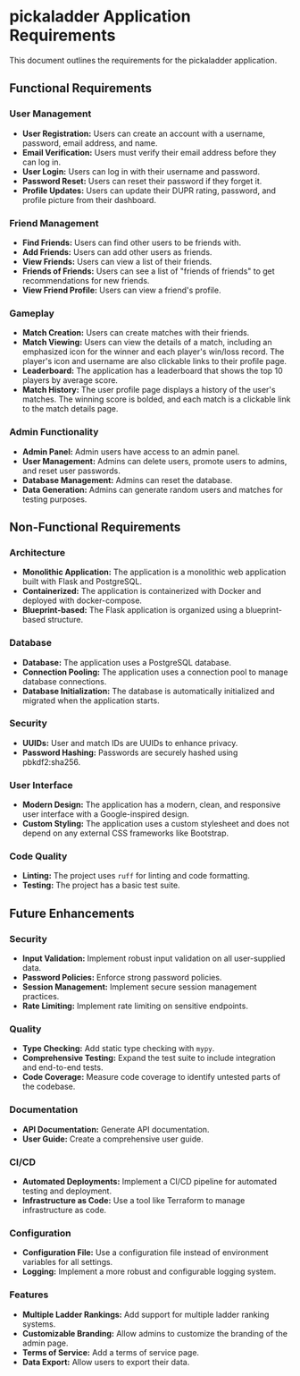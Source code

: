 # pickaladder Application Requirements

This document outlines the requirements for the pickaladder application.

## Functional Requirements

### User Management
*   **User Registration:** Users can create an account with a username, password, email address, and name.
*   **Email Verification:** Users must verify their email address before they can log in.
*   **User Login:** Users can log in with their username and password.
*   **Password Reset:** Users can reset their password if they forget it.
*   **Profile Updates:** Users can update their DUPR rating, password, and profile picture from their dashboard.

### Friend Management
*   **Find Friends:** Users can find other users to be friends with.
*   **Add Friends:** Users can add other users as friends.
*   **View Friends:** Users can view a list of their friends.
*   **Friends of Friends:** Users can see a list of "friends of friends" to get recommendations for new friends.
*   **View Friend Profile:** Users can view a friend's profile.

### Gameplay
*   **Match Creation:** Users can create matches with their friends.
*   **Match Viewing:** Users can view the details of a match, including an emphasized icon for the winner and each player's win/loss record. The player's icon and username are also clickable links to their profile page.
*   **Leaderboard:** The application has a leaderboard that shows the top 10 players by average score.
*   **Match History:** The user profile page displays a history of the user's matches. The winning score is bolded, and each match is a clickable link to the match details page.

### Admin Functionality
*   **Admin Panel:** Admin users have access to an admin panel.
*   **User Management:** Admins can delete users, promote users to admins, and reset user passwords.
*   **Database Management:** Admins can reset the database.
*   **Data Generation:** Admins can generate random users and matches for testing purposes.

## Non-Functional Requirements

### Architecture
*   **Monolithic Application:** The application is a monolithic web application built with Flask and PostgreSQL.
*   **Containerized:** The application is containerized with Docker and deployed with docker-compose.
*   **Blueprint-based:** The Flask application is organized using a blueprint-based structure.

### Database
*   **Database:** The application uses a PostgreSQL database.
*   **Connection Pooling:** The application uses a connection pool to manage database connections.
*   **Database Initialization:** The database is automatically initialized and migrated when the application starts.

### Security
*   **UUIDs:** User and match IDs are UUIDs to enhance privacy.
*   **Password Hashing:** Passwords are securely hashed using pbkdf2:sha256.

### User Interface
*   **Modern Design:** The application has a modern, clean, and responsive user interface with a Google-inspired design.
*   **Custom Styling:** The application uses a custom stylesheet and does not depend on any external CSS frameworks like Bootstrap.

### Code Quality
*   **Linting:** The project uses `ruff` for linting and code formatting.
*   **Testing:** The project has a basic test suite.

## Future Enhancements

### Security
*   **Input Validation:** Implement robust input validation on all user-supplied data.
*   **Password Policies:** Enforce strong password policies.
*   **Session Management:** Implement secure session management practices.
*   **Rate Limiting:** Implement rate limiting on sensitive endpoints.

### Quality
*   **Type Checking:** Add static type checking with `mypy`.
*   **Comprehensive Testing:** Expand the test suite to include integration and end-to-end tests.
*   **Code Coverage:** Measure code coverage to identify untested parts of the codebase.

### Documentation
*   **API Documentation:** Generate API documentation.
*   **User Guide:** Create a comprehensive user guide.

### CI/CD
*   **Automated Deployments:** Implement a CI/CD pipeline for automated testing and deployment.
*   **Infrastructure as Code:** Use a tool like Terraform to manage infrastructure as code.

### Configuration
*   **Configuration File:** Use a configuration file instead of environment variables for all settings.
*   **Logging:** Implement a more robust and configurable logging system.

### Features
*   **Multiple Ladder Rankings:** Add support for multiple ladder ranking systems.
*   **Customizable Branding:** Allow admins to customize the branding of the admin page.
*   **Terms of Service:** Add a terms of service page.
*   **Data Export:** Allow users to export their data.
